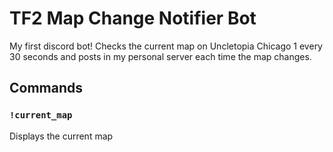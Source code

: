 # TF2 Map Change Notifier Bot

My first discord bot! Checks the current map on Uncletopia Chicago 1 every 30 seconds and posts in my personal server each time the map changes.

## Commands

### `!current_map`

Displays the current map